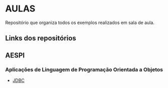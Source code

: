 # AULAS
 Repositório que organiza todos os exemplos realizados em sala de aula.
 
 ## Links dos repositórios
 
 ## AESPI
 
 ### Aplicações de Linguagem de Programação Orientada a Objetos
- [JDBC](https://github.com/piedroalex/aula_jdbc)
